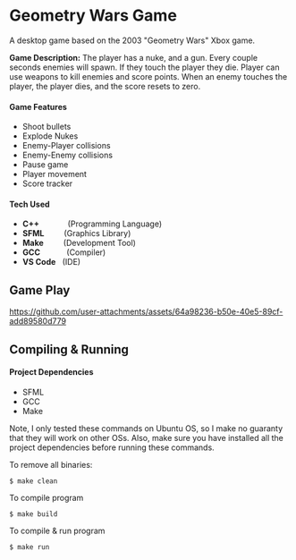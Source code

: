 # Geometry Wars Game

A desktop game based on the 2003 "Geometry Wars" Xbox game. 

**Game Description:** The player has a nuke, and a gun. Every couple seconds enemies will spawn. If they touch the player they die. Player can use weapons to kill enemies and score points.
When an enemy touches the player, the player dies, and the score resets to zero.

#### Game Features
- Shoot bullets
- Explode Nukes
- Enemy-Player collisions
- Enemy-Enemy collisions
- Pause game
- Player movement 
- Score tracker

#### Tech Used

- **C++**&nbsp;&nbsp;&nbsp;&nbsp;&nbsp;&nbsp;&nbsp;&nbsp;&nbsp;&nbsp;&nbsp;&nbsp;&nbsp;(Programming Language)
- **SFML**&nbsp;&nbsp;&nbsp;&nbsp;&nbsp;&nbsp;&nbsp;&nbsp;&nbsp;(Graphics Library)
- **Make**&nbsp;&nbsp;&nbsp;&nbsp;&nbsp;&nbsp;&nbsp;&nbsp;&nbsp;(Development Tool)
- **GCC**&nbsp;&nbsp;&nbsp;&nbsp;&nbsp;&nbsp;&nbsp;&nbsp;&nbsp;&nbsp;&nbsp;&nbsp;(Compiler)
- **VS Code**&nbsp;&nbsp;&nbsp;(IDE)

## Game Play

https://github.com/user-attachments/assets/64a98236-b50e-40e5-89cf-add89580d779

## Compiling & Running

#### Project Dependencies
- SFML
- GCC
- Make

Note, I only tested these commands on Ubuntu OS, so I make no guaranty that they will work on other OSs. Also, make sure you have installed all the project dependencies before running these commands.

To remove all binaries:
```
$ make clean
```

To compile program
```
$ make build
```

To compile & run program
```
$ make run
```
